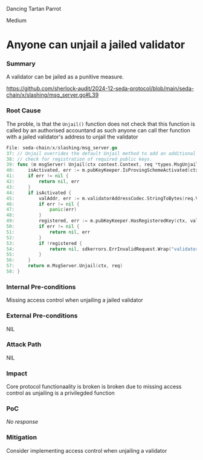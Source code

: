 Dancing Tartan Parrot

Medium

# Anyone can unjail a jailed validator

### Summary

A validator can be jailed as a punitive measure.

https://github.com/sherlock-audit/2024-12-seda-protocol/blob/main/seda-chain/x/slashing/msg_server.go#L39

### Root Cause

The proble, is that the `Unjail()` function does not check that this function is called by an authorised accountand as such anyone can call ther function with a jailed validator's address to unjail the validator

```go
File: seda-chain/x/slashing/msg_server.go
37: // Unjail overrides the default Unjail method to add an additional
38: // check for registration of required public keys.
39: func (m msgServer) Unjail(ctx context.Context, req *types.MsgUnjail) (*types.MsgUnjailResponse, error) {
40: 	isActivated, err := m.pubKeyKeeper.IsProvingSchemeActivated(ctx, utils.SEDAKeyIndexSecp256k1)
41: 	if err != nil {
42: 		return nil, err
43: 	}
44: 	if isActivated {
45: 		valAddr, err := m.validatorAddressCodec.StringToBytes(req.ValidatorAddr)
46: 		if err != nil {
47: 			panic(err)
48: 		}
49: 		registered, err := m.pubKeyKeeper.HasRegisteredKey(ctx, valAddr, utils.SEDAKeyIndexSecp256k1)
50: 		if err != nil {
51: 			return nil, err
52: 		}
53: 		if !registered {
54: 			return nil, sdkerrors.ErrInvalidRequest.Wrap("validator has not registered required SEDA keys")
55: 		}
56: 	}
57: 	return m.MsgServer.Unjail(ctx, req)
58: }

```

### Internal Pre-conditions

Missing access control when unjailing a jailed validator

### External Pre-conditions

NIL

### Attack Path

NIL

### Impact

Core protocol functionaality is broken is broken due to missing access control as unjailing is a privilegded function

### PoC

_No response_

### Mitigation

Consider implementing access control when unjailing a validator